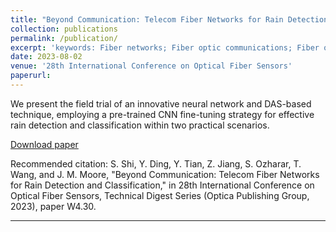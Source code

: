 ```yaml
---
title: "Beyond Communication: Telecom Fiber Networks for Rain Detection and Classification"
collection: publications
permalink: /publication/
excerpt: 'keywords: Fiber networks; Fiber optic communications; Fiber optic sensors; Neural networks; Optical fibers; Optical networks'
date: 2023-08-02
venue: '28th International Conference on Optical Fiber Sensors'
paperurl: 
---
```

We present the field trial of an innovative neural network and DAS-based technique, employing a pre-trained CNN fine-tuning strategy for effective rain detection and classification within two practical scenarios.

<a href="https://opg.optica.org/abstract.cfm?URI=OFS-2023-W4.30" target="_blank">Download paper</a>

Recommended citation: S. Shi, Y. Ding, Y. Tian, Z. Jiang, S. Ozharar, T. Wang, and J. M. Moore, "Beyond Communication: Telecom Fiber Networks for Rain Detection and Classification," in 28th International Conference on Optical Fiber Sensors, Technical Digest Series (Optica Publishing Group, 2023), paper W4.30.

---
